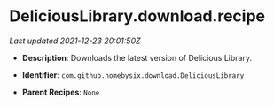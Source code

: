 # DeliciousLibrary.download.recipe

_Last updated 2021-12-23 20:01:50Z_

- **Description**: Downloads the latest version of Delicious Library.

- **Identifier**: `com.github.homebysix.download.DeliciousLibrary`

- **Parent Recipes**: `None`
